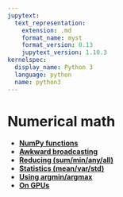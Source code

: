 ```yaml
---
jupytext:
  text_representation:
    extension: .md
    format_name: myst
    format_version: 0.13
    jupytext_version: 1.10.3
kernelspec:
  display_name: Python 3
  language: python
  name: python3
---
```


Numerical math
==============

   * **[NumPy functions](how-to-math-numpy)**
   * **[Awkward broadcasting](how-to-math-broadcasting)**
   * **[Reducing (sum/min/any/all)](how-to-math-reducing)**
   * **[Statistics (mean/var/std)](how-to-math-statistics)**
   * **[Using argmin/argmax](how-to-math-argminmax)**
   * **[On GPUs](how-to-math-gpu)**

